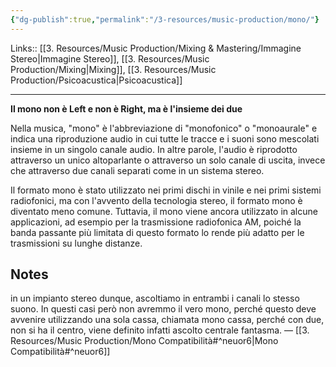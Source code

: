```yaml
---
{"dg-publish":true,"permalink":"/3-resources/music-production/mono/"}
---
```


Links:: [[3. Resources/Music Production/Mixing & Mastering/Immagine Stereo\|Immagine Stereo]], [[3. Resources/Music Production/Mixing\|Mixing]], [[3. Resources/Music Production/Psicoacustica\|Psicoacustica]]

---
**Il mono non è Left e non è Right, ma è l'insieme dei due**

Nella musica, "mono" è l'abbreviazione di "monofonico" o "monoaurale" e indica una riproduzione audio in cui tutte le tracce e i suoni sono mescolati insieme in un singolo canale audio. In altre parole, l'audio è riprodotto attraverso un unico altoparlante o attraverso un solo canale di uscita, invece che attraverso due canali separati come in un sistema stereo.

Il formato mono è stato utilizzato nei primi dischi in vinile e nei primi sistemi radiofonici, ma con l'avvento della tecnologia stereo, il formato mono è diventato meno comune. Tuttavia, il mono viene ancora utilizzato in alcune applicazioni, ad esempio per la trasmissione radiofonica AM, poiché la banda passante più limitata di questo formato lo rende più adatto per le trasmissioni su lunghe distanze.



## Notes

in un impianto stereo dunque, ascoltiamo in entrambi i canali lo stesso suono. In questi casi però non avremmo il vero mono, perché questo deve avvenire utilizzando una sola cassa, chiamata mono cassa, perché con due, non si ha il centro, viene definito infatti ascolto centrale fantasma. —  [[3. Resources/Music Production/Mono Compatibilità#^neuor6\|Mono Compatibilità#^neuor6]]


